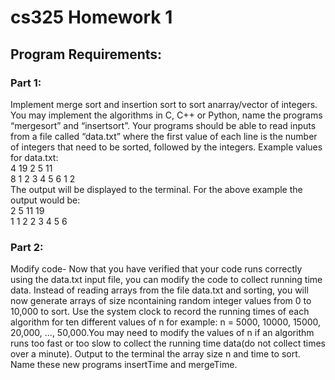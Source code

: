 # cs325 Homework 1
## Program Requirements:
### Part 1:
Implement merge sort and insertion sort to sort anarray/vector of integers.  You may implement the algorithms in C, C++ or Python, name the programs “mergesort” and “insertsort”. Your programs should be able to read inputs from a file called “data.txt” where the first value of each line is the number of integers that need to be sorted, followed by the integers. Example values for data.txt:  
4 19 2 5 11  
8 1 2 3 4 5 6 1 2  
The output will be displayed to the terminal. For the above example the output would be:  
2 5 11 19  
1 1 2 2 3 4 5 6   
### Part 2:
Modify code- Now that you have verified that your code runs correctly using the data.txt input file, you can modify the code to collect running time data.  Instead of reading arrays from the file data.txt and sorting, you will now generate arrays of size ncontaining random integer values from 0 to 10,000 to sort.  Use the system clock to record the running times of each algorithm for ten different values of n for example: n = 5000, 10000, 15000, 20,000, ..., 50,000.You may need to modify the values of n if an algorithm runs too fast or too slow to collect the running time data(do not collect times over a minute). Output to the terminal the array size n and time to sort.  Name these new programs insertTime and mergeTime.  


